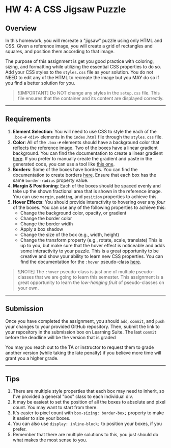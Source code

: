 # HW 4: A CSS Jigsaw Puzzle

## Overview

In this homework, you will recreate a "jigsaw" puzzle using only HTML and CSS. Given a reference image, you will create a grid of rectangles and squares, and position them according to that image.

The purpose of this assignment is get you good practice with coloring, sizing, and formatting while utilizing the essential CSS properties to do so. Add your CSS styles to the `styles.css` file as your solution. You do not NEED to edit any of the HTML to recreate the image but you MAY do so if you find a better solution for you.

> ![IMPORTANT]
> Do NOT change any styles in the `setup.css` file. This file ensures that the container and its content are displayed correctly.

---

## Requirements

1. **Element Selection**: You will need to use CSS to style the each of the `.box-#` `<div>` elements in the `index.html` file through the `styles.css` file.
2. **Color**: All of the `.box-#` elements should have a background color that reflects the reference image. Two of the boxes have a linear gradient background. You can find the documentation to create a linear gradient [here](https://developer.mozilla.org/en-US/docs/Web/CSS/linear-gradient). If you prefer to manually create the gradient and paste in the generated code, you can use a tool like [this one](https://cssgradient.io/).
3. **Borders**: Some of the boxes have borders. You can find the documentation to create borders [here](https://developer.mozilla.org/en-US/docs/Web/CSS/border). Ensure that each box has the same `border-radius` property value.
4. **Margin & Positioning**: Each of the boxes should be spaced evenly and take up the shown fractional area that is shown in the reference image. You can use `margin`, `padding`, and `position` properties to achieve this.
5. **Hover Effects**: You should provide interactivity to hovering over any *four* of the boxes. You can use any of the following properties to achieve this:
   - Change the background color, opacity, or gradient
   - Change the border color
   - Change the border width
   - Apply a box shadow
   - Change the size of the box (e.g., width, height)
   - Change the transform property (e.g., rotate, scale, translate)
This is up to you, but make sure that the hover effect is noticeable and adds some interactivity to your puzzle. This is a great opportunity to be creative and show your ability to learn new CSS properties. You can find the documentation for the `:hover` pseudo-class [here](https://developer.mozilla.org/en-US/docs/Web/CSS/:hover).

> ![NOTE]
> The `:hover` pseudo-class is just one of multiple pseudo-classes that we are going to learn this semester. This assignment is a great opportunity to learn the *low-hanging fruit* of pseudo-classes on your own.

---

## Submission

Once you have completed the assignment, you should `add`, `commit`, and `push` your changes to your provided GitHub repository. Then, submit the link to your repository in the submission box on Learning Suite. The last `commit` before the deadline will be the version that is graded

You may you reach out to the TA or instructor to request them to grade another version (while taking the late penalty) if you believe more time will grant you a higher grade.

---

## Tips

1. There are multiple style properties that each box may need to inherit, so I've provided a general "box" class to each individual div.
2. It may be easiest to set the position of all the boxes to absolute and pixel count. You may want to start from there.
3. It's easier to pixel count with `box-sizing: border-box;` property to make it easier to size your boxes.
4. You can also use `display: inline-block;` to position your boxes, if you prefer.
5. Remember that there are multiple solutions to this, you just should do what makes the most sense to you.
